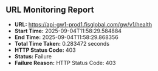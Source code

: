 ## URL Monitoring Report

- **URL:** https://api-gw1-prod1.fisglobal.com/gw/v1/health
- **Start Time:** 2025-09-04T11:58:29.584884
- **End Time:** 2025-09-04T11:58:29.868356
- **Total Time Taken:** 0.283472 seconds
- **HTTP Status Code:** 403
- **Status:** Failure
- **Failure Reason:** HTTP Status Code: 403
